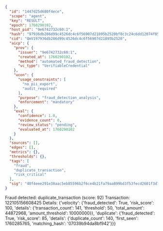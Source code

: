 ```json
{
  "id": "1447d25d680f4ece",
  "scope": "agent",
  "key": "RESULT",
  "epoch": 1760290102,
  "host_pid": "9e6742732c60:1",
  "hash": "97936db286d99c4526dc4c6f56907d21895b2520bf8c3c24c6dd12074f05ab43",
  "cid": "QmV197936db286d99c4526dc4c6f56907d21895b2520",
  "aicp": {
    "prov": {
      "issuer": "9e6742732c60:1",
      "created_at": 1760290102,
      "method": "automated_fraud_detection",
      "vc_type": "VerifiableCredential"
    },
    "ucon": {
      "usage_constraints": [
        "no_pii_export",
        "audit_required"
      ],
      "purpose": "fraud_detection_analysis",
      "enforcement": "mandatory"
    },
    "eval": {
      "confidence": 1.0,
      "evidence_count": 0,
      "review_status": "pending",
      "evaluated_at": 1760290102
    }
  },
  "sources": [],
  "edges": [],
  "metrics": {},
  "thresholds": {},
  "tags": [
    "fraud",
    "duplicate_transaction",
    "risk_critical"
  ],
  "sig": "40f4eee291e38aac5eb85596b2f6ce4b21fa79aa899bd3f53fecd2601f3d7196"
}
```

Fraud detected: duplicate_transaction (score: 92)
Transaction: 122105156608425
Details: {'velocity': {'fraud_detected': True, 'risk_score': 100, 'details': {'transaction_count': 141, 'threshold': 50, 'total_amount': 44872968, 'amount_threshold': 10000000}}, 'duplicate': {'fraud_detected': True, 'risk_score': 85, 'details': {'duplicate_count': 140, 'first_seen': 1760285765, 'matching_hash': '07039b94da8bf942'}}}